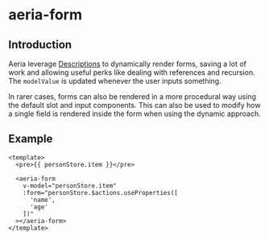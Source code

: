 # aeria-form

## Introduction

Aeria leverage [Descriptions](/aeria/description) to dynamically render forms, saving a lot of work and allowing useful perks like dealing with references and recursion. The `modelValue` is updated whenever the user inputs something.

In rarer cases, forms can also be rendered in a more procedural way using the default slot and input components. This can also be used to modify how a single field is rendered inside the form when using the dynamic approach.

## Example

```vue-html
<template>
  <pre>{{ personStore.item }}</pre>

  <aeria-form
    v-model="personStore.item"
    :form="personStore.$actions.useProperties([
      'name',
      'age'
    ])"
  ></aeria-form>
</template>
```
